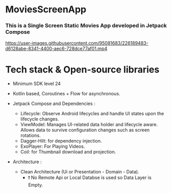 # MoviesScreenApp
### This is a Single Screen Static Movies App developed in Jetpack Compose




https://user-images.githubusercontent.com/95081683/226189483-d6128abe-8341-4400-aec6-728dce77af01.mp4






# Tech stack & Open-source libraries

* Minimum SDK level 24

* Kotlin based, Coroutines + Flow for asynchronous.

* Jetpack Compose and Dependencies :

    * Lifecycle: Observe Android lifecycles and handle UI states upon the lifecycle changes.
    * ViewModel: Manages UI-related data holder and lifecycle aware. Allows data to survive configuration changes such as screen rotations.
    * Dagger-Hilt: for dependency injection.
    * ExoPlayer: For Playing Videos.
    * Coil: for Thumbnail download and projection.
    
* Architecture :

    * Clean Architecture (Ui or Presentation - Domain - Data).
        * :exclamation: No Remote Api or Local Databse is used so Data Layer is Empty.
        
        
